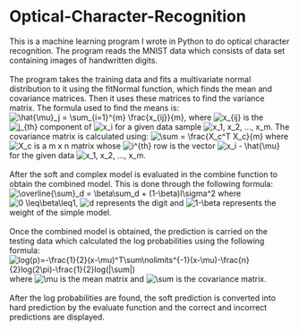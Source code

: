 # Optical-Character-Recognition
This is a machine learning program I wrote in Python to do optical character recognition. The program reads the MNIST data which consists of data set containing images of handwritten digits. <br /><br />
The program takes the training data and fits a multivariate normal distribution to it using the fitNormal function, which finds the mean and covariance matrices. Then it uses these matrices to find the variance matrix. The formula used to find the means is: <img src="http://latex.codecogs.com/gif.latex?\hat{\mu}_j&space;=&space;\sum_{i=1}^{m}&space;\frac{x_{ij}}{m}" title="\hat{\mu}_j = \sum_{i=1}^{m} \frac{x_{ij}}{m}" />, where <img src="http://latex.codecogs.com/gif.latex?x_{ij}" title="x_{ij}" /> is the <img src="http://latex.codecogs.com/gif.latex?j_{th}" title="j_{th}" /> component of <img src="http://latex.codecogs.com/gif.latex?x_i" title="x_i" /> for a given data sample <img src="http://latex.codecogs.com/gif.latex?x_1,&space;x_2,&space;...,&space;x_m" title="x_1, x_2, ..., x_m" />. The covariance matrix is calculated using: <img src="http://latex.codecogs.com/gif.latex?\sum&space;=&space;\frac{X_c^T&space;X_c}{m}" title="\sum = \frac{X_c^T X_c}{m}" /> where <img src="http://latex.codecogs.com/gif.latex?X_c" title="X_c" /> is a m x n matrix whose <img src="http://latex.codecogs.com/gif.latex?i^{th}" title="i^{th}" /> row is the vector <img src="http://latex.codecogs.com/gif.latex?x_i&space;-&space;\hat{\mu}" title="x_i - \hat{\mu}" /> for the given data <img src="http://latex.codecogs.com/gif.latex?x_1,&space;x_2,&space;...,&space;x_m" title="x_1, x_2, ..., x_m" />. <br /> <br />
After the soft and complex model is evaluated in the combine function to obtain the combined model. This is done through the following formula: <img src="http://latex.codecogs.com/gif.latex?\overline{\sum}_d&space;=&space;\beta\sum_d&space;&plus;&space;(1-\beta)I\sigma^2" title="\overline{\sum}_d = \beta\sum_d + (1-\beta)I\sigma^2" /> where <img src="http://latex.codecogs.com/gif.latex?0&space;\leq\beta\leq1" title="0 \leq\beta\leq1" />, <img src="http://latex.codecogs.com/gif.latex?d" title="d" /> represents the digit and <img src="http://latex.codecogs.com/gif.latex?1-\beta" title="1-\beta" /> represents the weight of the simple model. <br /> <br />
Once the combined model is obtained, the prediction is carried on the testing data which calculated the log probabilities using the following formula: <img src="http://latex.codecogs.com/gif.latex?log(p)=-\frac{1}{2}(x-\mu)^T\sum\nolimits^{-1}(x-\mu)-\frac{n}{2}log(2\pi)-\frac{1}{2}log(|\sum|)" title="log(p)=-\frac{1}{2}(x-\mu)^T\sum\nolimits^{-1}(x-\mu)-\frac{n}{2}log(2\pi)-\frac{1}{2}log(|\sum|)" /> where <img src="http://latex.codecogs.com/gif.latex?\mu" title="\mu" /> is the mean matrix and <img src="http://latex.codecogs.com/gif.latex?\sum" title="\sum" /> is the covariance matrix.<br /><br />
After the log probabilities are found, the soft prediction is converted into hard prediction by the evaluate function and the correct and incorrect predictions are displayed.
